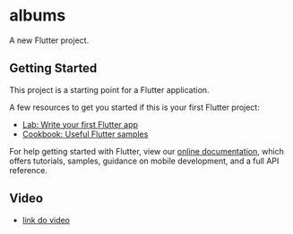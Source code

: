 # albums

A new Flutter project.

## Getting Started

This project is a starting point for a Flutter application.

A few resources to get you started if this is your first Flutter project:

- [Lab: Write your first Flutter app](https://flutter.dev/docs/get-started/codelab)
- [Cookbook: Useful Flutter samples](https://flutter.dev/docs/cookbook)

For help getting started with Flutter, view our
[online documentation](https://flutter.dev/docs), which offers tutorials,
samples, guidance on mobile development, and a full API reference.

## Video
 - [link do video](https://drive.google.com/file/d/1uQ3ewv1lizUUk6WmGiuNdqKF2OIIz-Fm/view?usp=sharing)